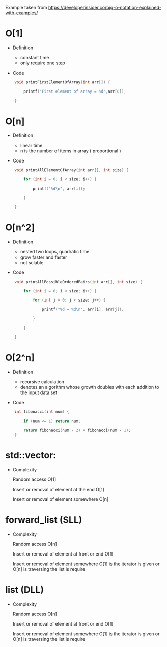 Example taken from <https://developerinsider.co/big-o-notation-explained-with-examples/>

# O[1]

* Definition
    - constant time
    - only require one step

* Code
``` c++
    void printFirstElementOfArray(int arr[]) {

        printf("First element of array = %d",arr[0]);

    }
```

# O[n]

* Definition
    - linear time
    - n is the number of items in array ( proportional )

* Code
``` c++
    void printAllElementOfArray(int arr[], int size) {
        
        for (int i = 0; i < size; i++) {

            printf("%d\n", arr[i]);

        }

    }
```

# O[n^2]

* Definition
    - nested two loops, quadratic time
    - grow faster and faster
    - not sclable

* Code 
```c++
    void printAllPossibleOrderedPairs(int arr[], int size) {

        for (int i = 0; i < size; i++) {

            for (int j = 0; j < size; j++) {

                printf("%d = %d\n", arr[i], arr[j]);

            }

        }

    }
```

# O[2^n]

* Definition
    - recursive calculation
    - denotes an algorithm whose growth doubles with each addition to the input data set

* Code 
```c++
    int fibonacci(int num) {

        if (num <= 1) return num;

        return fibonacci(num - 2) + fibonacci(num - 1);
    }
```

# std::vector: 

* Complexity

    Random access O[1]

    Insert or removal of element at the end O[1]

    Insert or removal of element somewhere O[n]

# forward_list (SLL)

* Complexity

    Random access O[n]

    Insert or removal of element at front or end O[1]

    Insert or removal of element somewhere O[1] is the iterator is given or O[n] is traversing the list is require

# list (DLL)

* Complexity

    Random access O[n]

    Insert or removal of element at front or end O[1]

    Insert or removal of element somewhere O[1] is the iterator is given or O[n] is traversing the list is require



